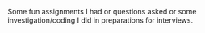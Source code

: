 Some fun assignments I had or questions asked or some investigation/coding I did in preparations for interviews.
